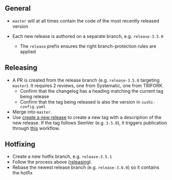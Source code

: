 ## General
- `master` will at all times contain the code of the most recently released version

- Each new release is authored on a separate branch, e.g. `release-3.5.0`
	- The `release` prefix ensures the right branch-protection rules are applied

## Releasing
- A PR is created from the release branch (e.g. `release-3.5.0` targeting `master`). It requires 2 reviews, one from Systematic, one from TRIFORK.
  - Confirm that the changelog has a heading matching the current tag being release
  - Confirm that the tag being released is also the version in `sushi-config.yaml`
- Merge into `master`.
- Use [create a new release](https://github.com/fut-infrastructure/implementation-guide/releases/new) to create a new tag with a description of the new release. If the tag follows SemVer (e.g. `3.5.0`), it triggers publication through [this](./.github/workflows/publish.yaml) workflow.

## Hotfixing
- Create a new hotfix branch, e.g. `release-3.5.1`
- Follow the process above ([releasing](#releasing)).
- Rebase the newest release branch (e.g. `release-3.6.0`) so it contains the hotfix
